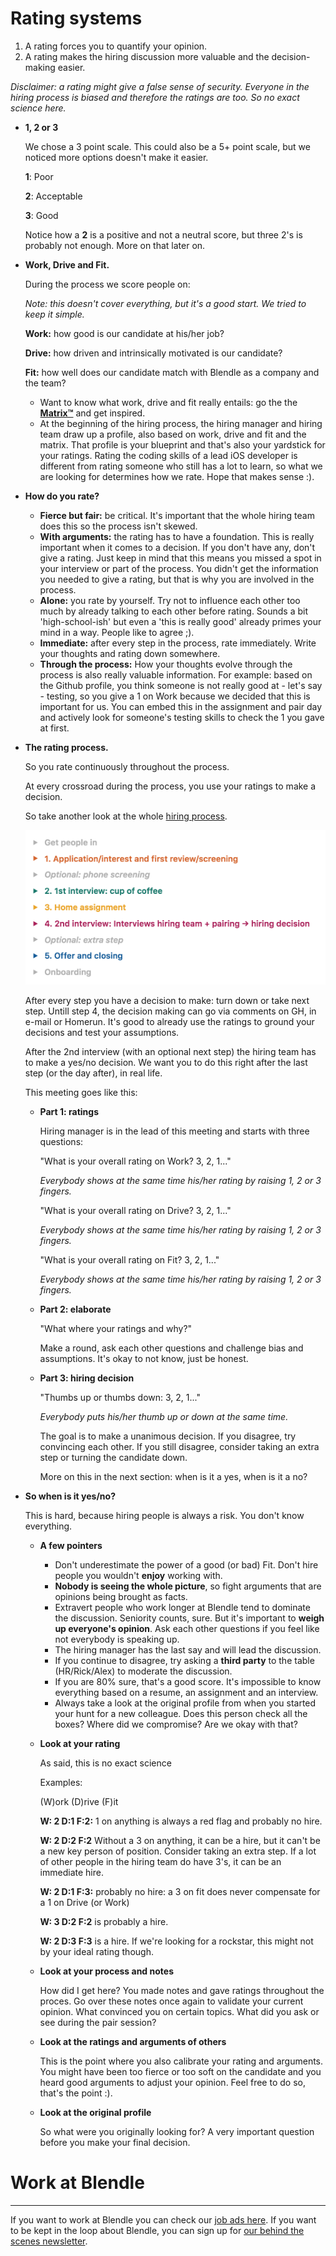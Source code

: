 # Rating systems

1. A rating forces you to quantify your opinion.
2. A rating makes the hiring discussion more valuable and the decision-making easier.

*Disclaimer: a rating might give a false sense of security. Everyone in the hiring process is biased and therefore the ratings are too. So no exact science here.*

- **1, 2 or 3**
    
    We chose a 3 point scale. This could also be a 5+ point scale, but we noticed more options doesn't make it easier. 
    
    **1**: Poor
    
    **2**: Acceptable
    
    **3**: Good
    
    Notice how a **2** is a positive and not a neutral score, but three 2's is probably not enough. More on that later on.
    
- **Work, Drive and Fit.**
    
    During the process we score people on:
    
    *Note: this doesn't cover everything, but it's a good start. We tried to keep it simple.*
    
    **Work:** how good is our candidate at his/her job?
    
    **Drive:** how driven and intrinsically motivated is our candidate?
    
    **Fit:** how well does our candidate match with Blendle as a company and the team?
    
    - Want to know what work, drive and fit really entails: go the the **[Matrix™](https://docs.google.com/spreadsheets/d/1HO4cEH0dguBywUzjT3FMUSGiJbgGjOQDdaILl0BaJME/edit#gid=1890661785)** and get inspired.
    - At the beginning of the hiring process, the hiring manager and hiring team draw up a profile, also based on work, drive and fit and the matrix. That profile is your blueprint and that's also your yardstick for your ratings. Rating the coding skills of a lead iOS developer is different from rating someone who still has a lot to learn, so what we are looking for determines how we rate. Hope that makes sense :).
- **How do you rate?**
    - **Fierce but fair:** be critical. It's important that the whole hiring team does this so the process isn't skewed.
    - **With arguments:** the rating has to have a foundation. This is really important when it comes to a decision. If you don't have any, don't give a rating. Just keep in mind that this means you missed a spot in your interview or part of the process. You didn't get the information you needed to give a rating, but that is why you are involved in the process.
    - **Alone:** you rate by yourself. Try not to influence each other too much by already talking to each other before rating. Sounds a bit 'high-school-ish' but even a 'this is really good' already primes your mind in a way. People like to agree ;).
    - **Immediate:** after every step in the process, rate immediately. Write your thoughts and rating down somewhere.
    - **Through the process:** How your thoughts evolve through the process is also really valuable information. For example: based on the Github profile, you think someone is not really good at - let's say - testing, so you give a 1 on Work because we decided that this is important for us. You can embed this in the assignment and pair day and actively look for someone's testing skills to check the 1 you gave at first.
- **The rating process.**
    
    So you rate continuously throughout the process.
    
    At every crossroad during the process, you use your ratings to make a decision.
    
    So take another look at the whole [hiring process](https://www.notion.so/Hiring-process-c19f8f3d05034b42b2bb42e330b8a934?pvs=21).
    
    ![Rating%20systems%209db648f082564315a1ed14af8a792683/Schermafbeelding2018-07-11om08.38.02.png](Rating%20systems%209db648f082564315a1ed14af8a792683/Schermafbeelding2018-07-11om08.38.02.png)
    
    After every step you have a decision to make: turn down or take next step. Untill step 4, the decision making can go via comments on GH, in e-mail or Homerun. It's good to already use the ratings to ground your decisions and test your assumptions.
    
    After the 2nd interview (with an optional next step) the hiring team has to make a yes/no decision. We want you to do this right after the last step (or the day after), in real life.
    
    This meeting goes like this:
    
    - **Part 1: ratings**
        
        Hiring manager is in the lead of this meeting and starts with three questions:
        
        "What is your overall rating on Work? 3, 2, 1..."
        
        *Everybody shows at the same time his/her rating by raising 1, 2 or 3 fingers.*
        
        "What is your overall rating on Drive? 3, 2, 1..."
        
        *Everybody shows at the same time his/her rating by raising 1, 2 or 3 fingers.*
        
        "What is your overall rating on Fit? 3, 2, 1..."
        
        *Everybody shows at the same time his/her rating by raising 1, 2 or 3 fingers.*
        
    - **Part 2: elaborate**
        
        "What where your ratings and why?"
        
        Make a round, ask each other questions and challenge bias and assumptions. It's okay to not know, just be honest.
        
    - **Part 3: hiring decision**
        
        "Thumbs up or thumbs down: 3, 2, 1..."
        
        *Everybody puts his/her thumb up or down at the same time.* 
        
        The goal is to make a unanimous decision. If you disagree, try convincing each other. If you still disagree, consider taking an extra step or turning the candidate down. 
        
        More on this in the next section: when is it a yes, when is it a no?
        
- **So when is it yes/no?**
    
    This is hard, because hiring people is always a risk. You don't know everything. 
    
    - **A few pointers**
        - Don't underestimate the power of a good (or bad) Fit. Don't hire people you wouldn't **enjoy** working with.
        - **Nobody is seeing the whole picture**, so fight arguments that are opinions being brought as facts.
        - Extravert people who work longer at Blendle tend to dominate the discussion. Seniority counts, sure. But it's important to **weigh up everyone's opinion**. Ask each other questions if you feel like not everybody is speaking up.
        - The hiring manager has the last say and will lead the discussion.
        - If you continue to disagree, try asking a **third party** to the table (HR/Rick/Alex) to moderate the discussion.
        - If you are 80% sure, that's a good score. It's impossible to know everything based on a resume, an assignment and an interview.
        - Always take a look at the original profile from when you started your hunt for a new colleague. Does this person check all the boxes? Where did we compromise? Are we okay with that?
    - **Look at your rating**
        
        As said, this is no exact science
        
        Examples:
        
        (W)ork (D)rive (F)it
        
        **W: 2 D:1 F:2:** 1 on anything is always a red flag and probably no hire.
        
        **W: 2 D:2 F:2** Without a 3 on anything, it can be a hire, but it can't be a new key person of position. Consider taking an extra step. If a lot of other people in the hiring team do have 3's, it can be an immediate hire.
        
        **W: 2 D:1 F:3:** probably no hire: a 3 on fit does never compensate for a 1 on Drive (or Work)
        
        **W: 3 D:2 F:2** is probably a hire.
        
        **W: 2 D:3 F:3** is a hire. If we're looking for a rockstar, this might not by your ideal rating though.
        
    - **Look at your process and notes**
        
         How did I get here? You made notes and gave ratings throughout the proces. Go over these notes once again to validate your current opinion. What convinced you on certain topics. What did you ask or see during the pair session?
        
    - **Look at the ratings and arguments of others**
        
        This is the point where you also calibrate your rating and arguments. You might have been too fierce or too soft on the candidate and you heard good arguments to adjust your opinion. Feel free to do so, that's the point :). 
        
    - **Look at the original profile**
        
        So what were you originally looking for? A very important question before you make your final decision.
        
         
        
    

# Work at Blendle

---

If you want to work at Blendle you can check our [job ads here](https://blendle.homerun.co/). If you want to be kept in the loop about Blendle, you can sign up for [our behind the scenes newsletter](https://blendle.homerun.co/yes-keep-me-posted/tr/apply?token=8092d4128c306003d97dd3821bad06f2).